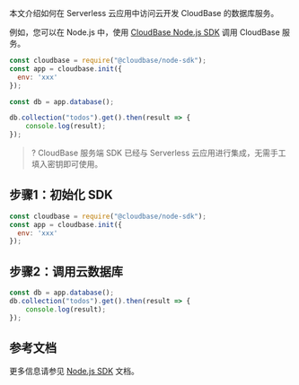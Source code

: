 
本文介绍如何在 Serverless 云应用中访问云开发 CloudBase 的数据库服务。

例如，您可以在 Node.js 中，使用 [CloudBase Node.js SDK](https://docs.cloudbase.net/api-reference/server/node-sdk/introduction.html) 调用 CloudBase 服务。

```js
const cloudbase = require("@cloudbase/node-sdk");
const app = cloudbase.init({
  env: 'xxx'
});

const db = app.database();

db.collection("todos").get().then(result => {
    console.log(result);
});
```

>? CloudBase 服务端 SDK 已经与 Serverless 云应用进行集成，无需手工填入密钥即可使用。



## 步骤1：初始化 SDK

```js
const cloudbase = require("@cloudbase/node-sdk");
const app = cloudbase.init({
  env: 'xxx'
});
```

## 步骤2：调用云数据库

```js
const db = app.database();
db.collection("todos").get().then(result => {
    console.log(result);
});
```

## 参考文档

更多信息请参见 [Node.js SDK](https://docs.cloudbase.net/api-reference/server/node-sdk/introduction.html) 文档。
